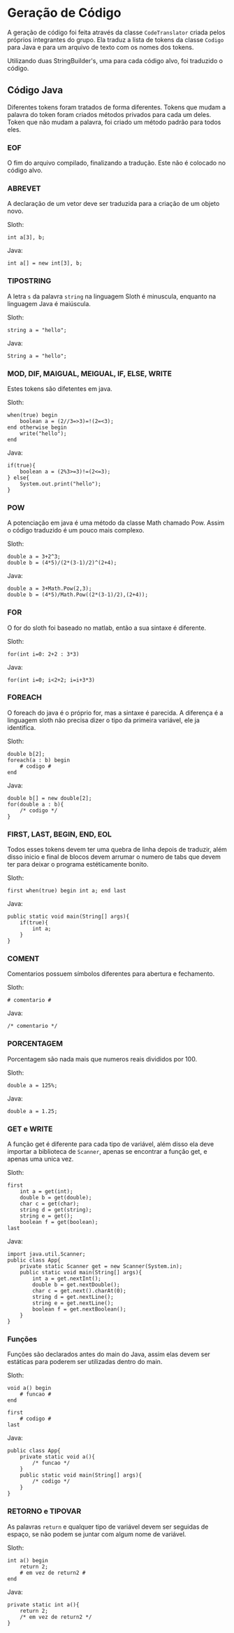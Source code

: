 # Geração de Código
A geração de código foi feita através da classe `CodeTranslator` criada pelos próprios integrantes do grupo. Ela traduz a lista de tokens da classe `Codigo` para Java e para um arquivo de texto com os nomes dos tokens.

Utilizando duas StringBuilder's, uma para cada código alvo, foi traduzido o código.

## Código Java
Diferentes tokens foram tratados de forma diferentes. Tokens que mudam a palavra do token foram criados métodos privados para cada um deles. Token que não mudam a palavra, foi criado um método padrão para todos eles.

### EOF
O fim do arquivo compilado, finalizando a tradução. Este não é colocado no código alvo.

### ABREVET
A declaração de um vetor deve ser traduzida para a criação de um objeto novo.

Sloth:
```
int a[3], b;
```
Java:
```
int a[] = new int[3], b;
```

### TIPOSTRING
A letra `s` da palavra `string` na linguagem Sloth é minuscula, enquanto na linguagem Java é maiúscula.

Sloth:
```
string a = "hello";
```
Java:
```
String a = "hello";
```

### MOD, DIF, MAIGUAL, MEIGUAL, IF, ELSE, WRITE
Estes tokens são difetentes em java.

Sloth:
```
when(true) begin
    boolean a = (2//3=>3)=!(2=<3);
end otherwise begin
    write("hello");
end
```
Java:
```
if(true){
    boolean a = (2%3>=3)!=(2<=3);
} else{
    System.out.print("hello");
}
```

### POW
A potenciação em java é uma método da classe Math chamado Pow. Assim o código traduzido é um pouco mais complexo.

Sloth:
```
double a = 3+2^3;
double b = (4*5)/(2*(3-1)/2)^(2+4);
```
Java:
```
double a = 3+Math.Pow(2,3);
double b = (4*5)/Math.Pow((2*(3-1)/2),(2+4));
```

### FOR
O for do sloth foi baseado no matlab, então a sua sintaxe é diferente.

Sloth:
```
for(int i=0: 2+2 : 3*3)
```
Java:
```
for(int i=0; i<2+2; i=i+3*3)
```

### FOREACH
O foreach do java é o próprio for, mas a sintaxe é parecida. A diferença é a linguagem sloth não precisa dizer o tipo da primeira variável, ele ja identifica.

Sloth:
```
double b[2];
foreach(a : b) begin
    # codigo #
end
```
Java:
```
double b[] = new double[2];
for(double a : b){
    /* codigo */
}
```

### FIRST, LAST, BEGIN, END, EOL
Todos esses tokens devem ter uma quebra de linha depois de traduzir, além disso inicio e final de blocos devem arrumar o numero de tabs que devem ter para deixar o programa estéticamente bonito.

Sloth:
```
first when(true) begin int a; end last
```
Java:
```
public static void main(String[] args){
    if(true){
        int a;
    }
}
```

### COMENT
Comentarios possuem símbolos diferentes para abertura e fechamento.

Sloth:
```
# comentario #
```
Java:
```
/* comentario */
```

### PORCENTAGEM
Porcentagem são nada mais que numeros reais divididos por 100.

Sloth:
```
double a = 125%;
```
Java:
```
double a = 1.25;
```
### GET e WRITE
A função get é diferente para cada tipo de variável, além disso ela deve importar a biblioteca de `Scanner`, apenas se encontrar a função get, e apenas uma unica vez.

Sloth:
```
first
    int a = get(int);
    double b = get(double);
    char c = get(char);
    string d = get(string);
    string e = get();
    boolean f = get(boolean);
last
```
Java:
```
import java.util.Scanner;
public class App{
    private static Scanner get = new Scanner(System.in);
    public static void main(String[] args){
        int a = get.nextInt();
        double b = get.nextDouble();
        char c = get.next().charAt(0);
        string d = get.nextLine();
        string e = get.nextLine();
        boolean f = get.nextBoolean();
    }
}
```

### Funções
Funções são declarados antes do main do Java, assim elas devem ser estáticas para poderem ser utilizadas dentro do main.

Sloth:
```
void a() begin
    # funcao #
end

first
    # codigo #
last
```
Java:
```
public class App{
    private static void a(){
        /* funcao */
    }
    public static void main(String[] args){
        /* codigo */
    }
}
```

### RETORNO e TIPOVAR
As palavras `return` e qualquer tipo de variável devem ser seguidas de espaço, se não podem se juntar com algum nome de variável.

Sloth:
```
int a() begin
    return 2;
    # em vez de return2 #
end
```
Java:
```
private static int a(){
    return 2;
    /* em vez de return2 */
}
```